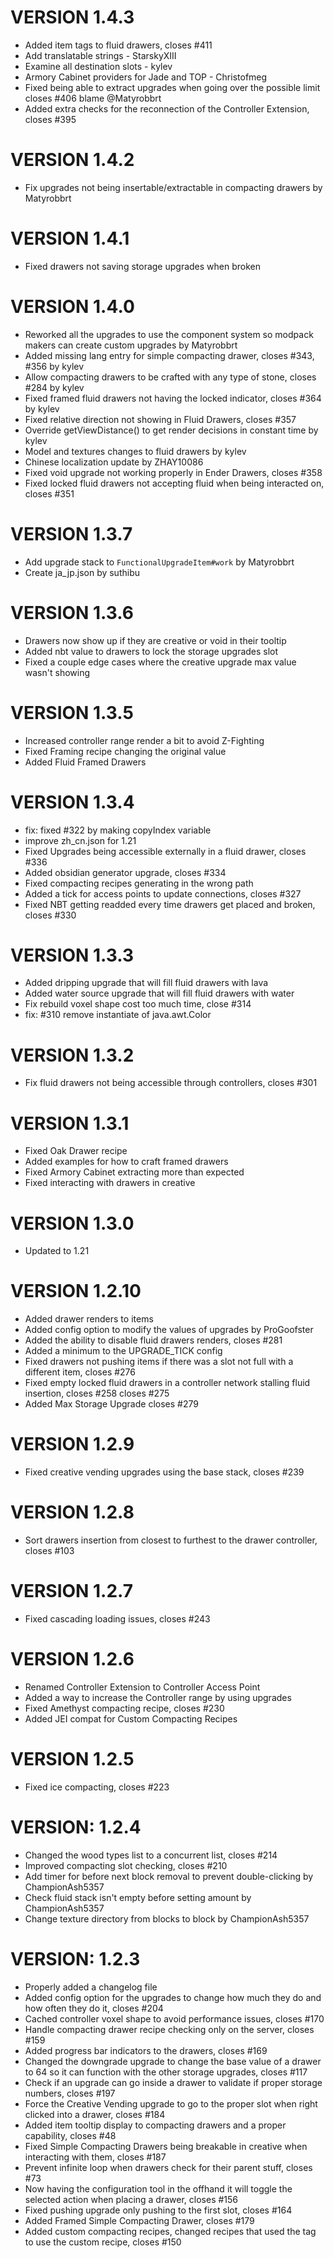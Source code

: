 # VERSION 1.4.3

* Added item tags to fluid drawers, closes #411
* Add translatable strings - StarskyXIII
* Examine all destination slots - kylev
* Armory Cabinet providers for Jade and TOP - Christofmeg
* Fixed being able to extract upgrades when going over the possible limit closes #406 blame @Matyrobbrt
* Added extra checks for the reconnection of the Controller Extension, closes #395

# VERSION 1.4.2
* Fix upgrades not being insertable/extractable in compacting drawers by Matyrobbrt

# VERSION 1.4.1
* Fixed drawers not saving storage upgrades when broken

# VERSION 1.4.0
* Reworked all the upgrades to use the component system so modpack makers can create custom upgrades by Matyrobbrt
* Added missing lang entry for simple compacting drawer, closes #343, #356 by kylev
* Allow compacting drawers to be crafted with any type of stone, closes #284 by kylev
* Fixed framed fluid drawers not having the locked indicator, closes #364 by kylev
* Fixed relative direction not showing in Fluid Drawers, closes #357
* Override getViewDistance() to get render decisions in constant time by kylev
* Model and textures changes to fluid drawers by kylev
* Chinese localization update by ZHAY10086
* Fixed void upgrade not working properly in Ender Drawers, closes #358
* Fixed locked fluid drawers not accepting fluid when being interacted on, closes #351

# VERSION 1.3.7
* Add upgrade stack to `FunctionalUpgradeItem#work` by Matyrobbrt
* Create ja_jp.json by suthibu

# VERSION 1.3.6
* Drawers now show up if they are creative or void in their tooltip
* Added nbt value to drawers to lock the storage upgrades slot
* Fixed a couple edge cases where the creative upgrade max value wasn't showing

# VERSION 1.3.5
* Increased controller range render a bit to avoid Z-Fighting
* Fixed Framing recipe changing the original value
* Added Fluid Framed Drawers

# VERSION 1.3.4
* fix: fixed #322 by making copyIndex variable
* improve zh_cn.json for 1.21
* Fixed Upgrades being accessible externally in a fluid drawer, closes #336
* Added obsidian generator upgrade, closes #334
* Fixed compacting recipes generating in the wrong path
* Added a tick for access points to update connections, closes #327
* Fixed NBT getting readded every time drawers get placed and broken, closes #330

# VERSION 1.3.3
* Added dripping upgrade that will fill fluid drawers with lava
* Added water source upgrade that will fill fluid drawers with water
* Fix rebuild voxel shape cost too much time, close #314
* fix: #310 remove instantiate of java.awt.Color

# VERSION 1.3.2
* Fix fluid drawers not being accessible through controllers, closes #301

# VERSION 1.3.1
* Fixed Oak Drawer recipe
* Added examples for how to craft framed drawers
* Fixed Armory Cabinet extracting more than expected
* Fixed interacting with drawers in creative

# VERSION 1.3.0
* Updated to 1.21

# VERSION 1.2.10

* Added drawer renders to items
* Added config option to modify the values of upgrades by ProGoofster
* Added the ability to disable fluid drawers renders, closes #281
* Added a minimum to the UPGRADE_TICK config
* Fixed drawers not pushing items if there was a slot not full with a different item, closes #276 
* Fixed empty locked fluid drawers in a controller network stalling fluid insertion, closes #258 closes #275
* Added Max Storage Upgrade closes #279

# VERSION 1.2.9
* Fixed creative vending upgrades using the base stack, closes #239

# VERSION 1.2.8
* Sort drawers insertion from closest to furthest to the drawer controller, closes #103

# VERSION 1.2.7
* Fixed cascading loading issues, closes #243

# VERSION 1.2.6
* Renamed Controller Extension to Controller Access Point
* Added a way to increase the Controller range by using upgrades
* Fixed Amethyst compacting recipe, closes #230 
* Added JEI compat for Custom Compacting Recipes

# VERSION 1.2.5
* Fixed ice compacting, closes #223

# VERSION: 1.2.4

* Changed the wood types list to a concurrent list, closes #214
* Improved compacting slot checking, closes #210
* Add timer for before next block removal to prevent double-clicking by ChampionAsh5357
* Check fluid stack isn't empty before setting amount by ChampionAsh5357
* Change texture directory from blocks to block by ChampionAsh5357

# VERSION: 1.2.3

* Properly added a changelog file
* Added config option for the upgrades to change how much they do and how often they do it, closes #204
* Cached controller voxel shape to avoid performance issues, closes #170
* Handle compacting drawer recipe checking only on the server, closes #159
* Added progress bar indicators to the drawers, closes #169
* Changed the downgrade upgrade to change the base value of a drawer to 64 so it can function with the other storage
  upgrades, closes #117
* Check if an upgrade can go inside a drawer to validate if proper storage numbers, closes #197
* Force the Creative Vending upgrade to go to the proper slot when right clicked into a drawer, closes #184
* Added item tooltip display to compacting drawers and a proper capability, closes #48
* Fixed Simple Compacting Drawers being breakable in creative when interacting with them, closes #187
* Prevent infinite loop when drawers check for their parent stuff, closes #73
* Now having the configuration tool in the offhand it will toggle the selected action when placing a drawer, closes #156
* Fixed pushing upgrade only pushing to the first slot, closes #164
* Added Framed Simple Compacting Drawer, closes #179
* Added custom compacting recipes, changed recipes that used the tag to use the custom recipe, closes #150
